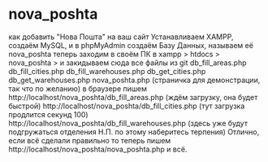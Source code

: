 # nova_poshta
как добавить "Нова Пошта" на ваш сайт 
Устанавливаем XAMPP, создаём MySQL, и в phpMyAdmin создаём Базу Данных, называем её nova_poshta
теперь заходим в своём ПК в  xampp > htdocs >  nova_poshta > и закидываем сюда все файлы из git
db_fill_areas.php
db_fill_cities.php
db_fill_warehouses.php
db_get_cities.php
db_get_warehouses.php
nova_poshta.php (страничка для демонстрации, так что  по желанию) 
в браузере пишем 
http://localhost/nova_poshta/db_fill_areas.php (ждём загрузку, она будет быстрой)
http://localhost/nova_poshta/db_fill_cities.php (тут загрузка продлится секунд 100)
http://localhost/nova_poshta/db_fill_warehouses.php (здесь уже будут подгружаться отделения Н.П. по этому наберитесь терпения)
Отлично, если всё сделали правильно то теперь пишем 
http://localhost/nova_poshta/nova_poshta.php 
и всё.
